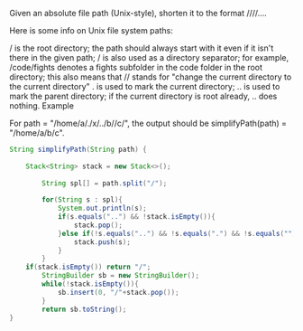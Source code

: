 Given an absolute file path (Unix-style), shorten it to the format /<dir1>/<dir2>/<dir3>/....

Here is some info on Unix file system paths:

/ is the root directory; the path should always start with it even if it isn't there in the given path;
/ is also used as a directory separator; for example, /code/fights denotes a fights subfolder in the code folder in the root directory;
this also means that // stands for "change the current directory to the current directory"
. is used to mark the current directory;
.. is used to mark the parent directory; if the current directory is root already, .. does nothing.
Example

For path = "/home/a/./x/../b//c/", the output should be
simplifyPath(path) = "/home/a/b/c".

```java
String simplifyPath(String path) {
    
    Stack<String> stack = new Stack<>();
	    
	    String spl[] = path.split("/");
	    
	    for(String s : spl){	    	
	    	System.out.println(s);
	    	if(s.equals("..") && !stack.isEmpty()){
	    		stack.pop();
	    	}else if(!s.equals("..") && !s.equals(".") && !s.equals("") ){
	    		stack.push(s);
	    	}	    		    	
	    }
    if(stack.isEmpty()) return "/";
	    StringBuilder sb = new StringBuilder();
	    while(!stack.isEmpty()){
	    	sb.insert(0, "/"+stack.pop());
	    }	    
	    return sb.toString();	
}
```